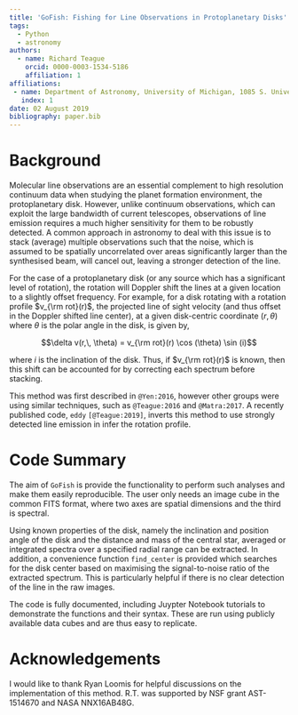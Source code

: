 ```yaml
---
title: 'GoFish: Fishing for Line Observations in Protoplanetary Disks'
tags:
  - Python
  - astronomy
authors:
  - name: Richard Teague
    orcid: 0000-0003-1534-5186
    affiliation: 1
affiliations:
 - name: Department of Astronomy, University of Michigan, 1085 S. University Ave., Ann Arbor, MI 48109, USA
   index: 1
date: 02 August 2019
bibliography: paper.bib
---
```


# Background

Molecular line observations are an essential complement to high resolution continuum data when studying the planet formation environment, the protoplanetary disk. However, unlike continuum observations, which can exploit the large bandwidth of current telescopes, observations of line emission requires a much higher sensitivity for them to be robustly detected. A common approach in astronomy to deal with this issue is to stack (average) multiple observations such that the noise, which is assumed to be spatially uncorrelated over areas significantly larger than the synthesised beam, will cancel out, leaving a stronger detection of the line.

For the case of a protoplanetary disk (or any source which has a significant level of rotation), the rotation will Doppler shift the lines at a given location to a slightly offset frequency. For example, for a disk rotating with a rotation profile $v_{\rm rot}(r)$, the projected line of sight velocity (and thus offset in the Doppler shifted line center), at a given disk-centric coordinate $(r,\, \theta)$ where $\theta$ is the polar angle in the disk, is given by,

$$\delta v(r,\, \theta) = v_{\rm rot}(r) \cos (\theta) \sin (i)$$

where $i$ is the inclination of the disk. Thus, if $v_{\rm rot}(r)$ is known, then this shift can be accounted for by correcting each spectrum before stacking.

This method was first described in `@Yen:2016`, however other groups were using similar techniques, such as `@Teague:2016` and `@Matra:2017`. A recently published code, `eddy` `[@Teague:2019]`, inverts this method to use strongly detected line emission in infer the rotation profile.

# Code Summary

The aim of `GoFish` is provide the functionality to perform such analyses and make them easily reproducible. The user only needs an image cube in the common FITS format, where two axes are spatial dimensions and the third is spectral.

Using known properties of the disk, namely the inclination and position angle of the disk and the distance and mass of the central star, averaged or integrated spectra over a specified radial range can be extracted. In addition, a convenience function `find_center` is provided which searches for the disk center based on maximising the signal-to-noise ratio of the extracted spectrum. This is particularly helpful if there is no clear detection of the line in the raw images.

The code is fully documented, including Juypter Notebook tutorials to demonstrate the functions and their syntax. These are run using publicly available data cubes and are thus easy to replicate.

# Acknowledgements

I would like to thank Ryan Loomis for helpful discussions on the implementation of this method. R.T. was supported by NSF grant AST-1514670 and NASA NNX16AB48G.
